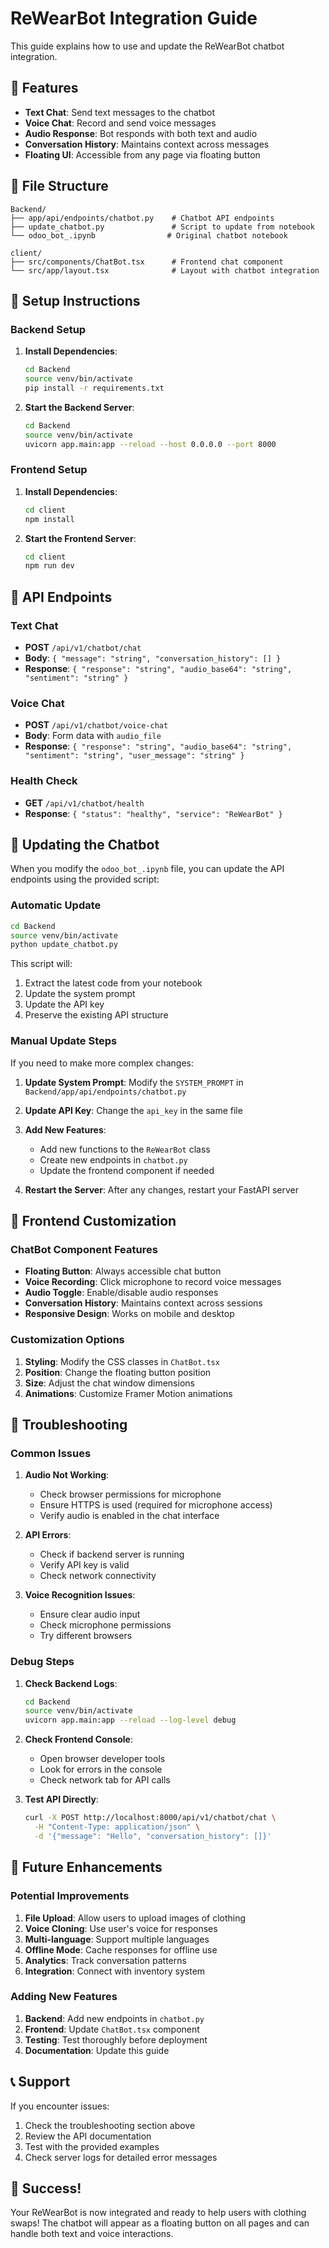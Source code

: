 # ReWearBot Integration Guide

This guide explains how to use and update the ReWearBot chatbot integration.

## 🚀 Features

- **Text Chat**: Send text messages to the chatbot
- **Voice Chat**: Record and send voice messages
- **Audio Response**: Bot responds with both text and audio
- **Conversation History**: Maintains context across messages
- **Floating UI**: Accessible from any page via floating button

## 📁 File Structure

```
Backend/
├── app/api/endpoints/chatbot.py    # Chatbot API endpoints
├── update_chatbot.py               # Script to update from notebook
└── odoo_bot_.ipynb                # Original chatbot notebook

client/
├── src/components/ChatBot.tsx      # Frontend chat component
└── src/app/layout.tsx              # Layout with chatbot integration
```

## 🔧 Setup Instructions

### Backend Setup

1. **Install Dependencies**:
   ```bash
   cd Backend
   source venv/bin/activate
   pip install -r requirements.txt
   ```

2. **Start the Backend Server**:
   ```bash
   cd Backend
   source venv/bin/activate
   uvicorn app.main:app --reload --host 0.0.0.0 --port 8000
   ```

### Frontend Setup

1. **Install Dependencies**:
   ```bash
   cd client
   npm install
   ```

2. **Start the Frontend Server**:
   ```bash
   cd client
   npm run dev
   ```

## 🎯 API Endpoints

### Text Chat
- **POST** `/api/v1/chatbot/chat`
- **Body**: `{ "message": "string", "conversation_history": [] }`
- **Response**: `{ "response": "string", "audio_base64": "string", "sentiment": "string" }`

### Voice Chat
- **POST** `/api/v1/chatbot/voice-chat`
- **Body**: Form data with `audio_file`
- **Response**: `{ "response": "string", "audio_base64": "string", "sentiment": "string", "user_message": "string" }`

### Health Check
- **GET** `/api/v1/chatbot/health`
- **Response**: `{ "status": "healthy", "service": "ReWearBot" }`

## 🔄 Updating the Chatbot

When you modify the `odoo_bot_.ipynb` file, you can update the API endpoints using the provided script:

### Automatic Update
```bash
cd Backend
source venv/bin/activate
python update_chatbot.py
```

This script will:
1. Extract the latest code from your notebook
2. Update the system prompt
3. Update the API key
4. Preserve the existing API structure

### Manual Update Steps

If you need to make more complex changes:

1. **Update System Prompt**: Modify the `SYSTEM_PROMPT` in `Backend/app/api/endpoints/chatbot.py`

2. **Update API Key**: Change the `api_key` in the same file

3. **Add New Features**: 
   - Add new functions to the `ReWearBot` class
   - Create new endpoints in `chatbot.py`
   - Update the frontend component if needed

4. **Restart the Server**: After any changes, restart your FastAPI server

## 🎨 Frontend Customization

### ChatBot Component Features

- **Floating Button**: Always accessible chat button
- **Voice Recording**: Click microphone to record voice messages
- **Audio Toggle**: Enable/disable audio responses
- **Conversation History**: Maintains context across sessions
- **Responsive Design**: Works on mobile and desktop

### Customization Options

1. **Styling**: Modify the CSS classes in `ChatBot.tsx`
2. **Position**: Change the floating button position
3. **Size**: Adjust the chat window dimensions
4. **Animations**: Customize Framer Motion animations

## 🐛 Troubleshooting

### Common Issues

1. **Audio Not Working**:
   - Check browser permissions for microphone
   - Ensure HTTPS is used (required for microphone access)
   - Verify audio is enabled in the chat interface

2. **API Errors**:
   - Check if backend server is running
   - Verify API key is valid
   - Check network connectivity

3. **Voice Recognition Issues**:
   - Ensure clear audio input
   - Check microphone permissions
   - Try different browsers

### Debug Steps

1. **Check Backend Logs**:
   ```bash
   cd Backend
   source venv/bin/activate
   uvicorn app.main:app --reload --log-level debug
   ```

2. **Check Frontend Console**:
   - Open browser developer tools
   - Look for errors in the console
   - Check network tab for API calls

3. **Test API Directly**:
   ```bash
   curl -X POST http://localhost:8000/api/v1/chatbot/chat \
     -H "Content-Type: application/json" \
     -d '{"message": "Hello", "conversation_history": []}'
   ```

## 🔮 Future Enhancements

### Potential Improvements

1. **File Upload**: Allow users to upload images of clothing
2. **Voice Cloning**: Use user's voice for responses
3. **Multi-language**: Support multiple languages
4. **Offline Mode**: Cache responses for offline use
5. **Analytics**: Track conversation patterns
6. **Integration**: Connect with inventory system

### Adding New Features

1. **Backend**: Add new endpoints in `chatbot.py`
2. **Frontend**: Update `ChatBot.tsx` component
3. **Testing**: Test thoroughly before deployment
4. **Documentation**: Update this guide

## 📞 Support

If you encounter issues:

1. Check the troubleshooting section above
2. Review the API documentation
3. Test with the provided examples
4. Check server logs for detailed error messages

## 🎉 Success!

Your ReWearBot is now integrated and ready to help users with clothing swaps! The chatbot will appear as a floating button on all pages and can handle both text and voice interactions. 